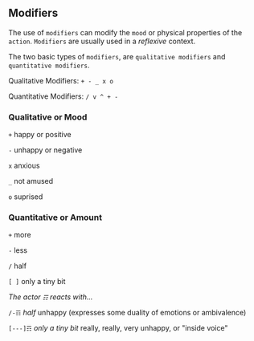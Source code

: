 ## Modifiers
The use of `modifiers` can modify the `mood` or physical properties of the `action`.  `Modifiers` are usually used in a _reflexive_ context.

The two basic types of `modifiers`, are `qualitative modifiers` and `quantitative modifiers`.

Qualitative Modifiers: `+ - _ x o`

Quantitative Modifiers: `/ v ^ + -`

### Qualitative or Mood
`+` happy or positive

`-` unhappy or negative

`x` anxious

`_` not amused

`o` suprised

### Quantitative or Amount
`+` more

`-` less

`/` half

`[ ]` only a tiny bit

_The actor `☶` reacts with..._

`/-☶` *half* unhappy (expresses some duality of emotions or ambivalence)

`[---]☶` *only a tiny bit* really, really, very unhappy, or "inside voice"